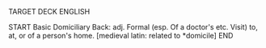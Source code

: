 TARGET DECK
ENGLISH

START
Basic
Domiciliary
Back: adj. Formal (esp. Of a doctor's etc. Visit) to, at, or of a person's home. [medieval latin: related to *domicile]
END

